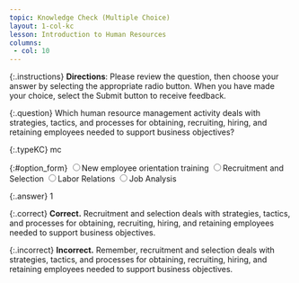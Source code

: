 ```yaml
---
topic: Knowledge Check (Multiple Choice)
layout: 1-col-kc
lesson: Introduction to Human Resources
columns:
 - col: 10
--- 
```


{:.instructions}
**Directions**: Please review the question, then choose your answer by selecting the appropriate radio button. When you have made your choice, select the Submit button to receive feedback.

{:.question}
Which human resource management activity deals with strategies, tactics, and processes for obtaining, recruiting, hiring, and retaining employees needed to support business objectives?

{:.typeKC}
mc

{:#option_form}
<label for="idrad_0"><input type="radio" name="radGroup" id="idrad_0" value="New employee orientation training">New employee orientation training</label>
<label for="idrad_1"><input type="radio" name="radGroup" id="idrad_1" value="Recruitment and Selection">Recruitment and Selection</label>
<label for="idrad_2"><input type="radio" name="radGroup" id="idrad_2" value="Labor Relations">Labor Relations</label>
<label for="idrad_3"><input type="radio" name="radGroup" id="idrad_3" value="Job Analysis">Job Analysis</label>

{:.answer}
1

{:.correct}
**Correct.** Recruitment and selection deals with strategies, tactics, and processes for obtaining, recruiting, hiring, and retaining employees needed to support business objectives.

{:.incorrect}
**Incorrect.** Remember, recruitment and selection deals with strategies, tactics, and processes for obtaining, recruiting, hiring, and retaining employees needed to support business objectives.